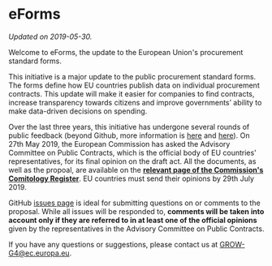 # eForms 
_Updated on 2019-05-30._

Welcome to eForms, the update to the European Union's procurement standard forms.

This initiative is a major update to the public procurement standard forms. The forms define how EU countries publish data on individual procurement contracts. This update will make it easier for companies to find contracts, increase transparency towards citizens and improve governments’ ability to make data-driven decisions on spending. 

Over the last three years, this initiative has undergone several rounds of public feedback (beyond Github, more information is [here](https://ec.europa.eu/info/law/better-regulation/initiatives/ares-2019-797630_en) and [here](http://ec.europa.eu/growth/content/targeted-consultation-eforms-next-generation-public-procurement-standard-forms-0_en)). On 27th May 2019, the European Commission has asked the Advisory Committee on Public Contracts, which is the official body of EU countries' representatives, for its final opinion on the draft act. All the documents, as well as the propoal, are available on the **[relevant page of the Commission's Comitology Register](http://ec.europa.eu/transparency/regcomitology/index.cfm?do=search.dossierdetail&Dos_ID=17796&dos_year=2019&dc_id=)**. EU countries must send their opinions by 29th July 2019.

GitHub [issues page](https://github.com/eForms/eForms/issues) is ideal for submitting questions on or comments to the proposal. While all issues will be responded to, **comments will be taken into account only if they are referred to in at least one of the official opinions** given by the representatives in the Advisory Committee on Public Contracts.

If you have any questions or suggestions, please contact us at GROW-G4@ec.europa.eu.
